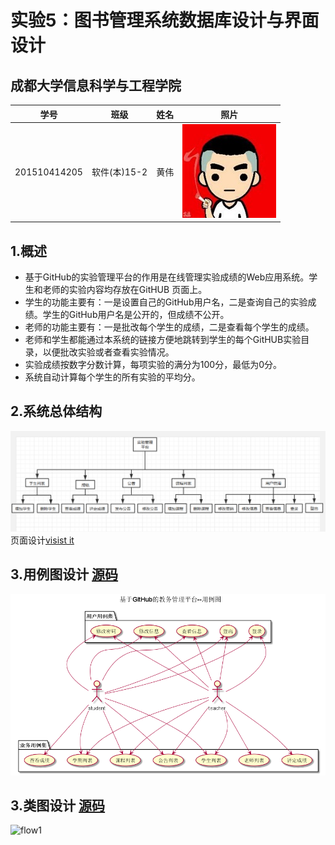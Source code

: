 # 实验5：图书管理系统数据库设计与界面设计
## 成都大学信息科学与工程学院
|学号|班级|姓名|照片|
|:-------:|:-------------: | :----------:|:---:|
|201510414205|软件(本)15-2|黄伟|![flow1](../myself.jpg)|
## 1.概述
- 基于GitHub的实验管理平台的作用是在线管理实验成绩的Web应用系统。学生和老师的实验内容均存放在GitHUB
页面上。
- 学生的功能主要有：一是设置自己的GitHub用户名，二是查询自己的实验成绩。学生的GitHub用户名是公开的，但成绩不公开。
- 老师的功能主要有：一是批改每个学生的成绩，二是查看每个学生的成绩。
- 老师和学生都能通过本系统的链接方便地跳转到学生的每个GitHUB实验目录，以便批改实验或者查看实验情况。
- 实验成绩按数字分数计算，每项实验的满分为100分，最低为0分。
- 系统自动计算每个学生的所有实验的平均分。
## 2.系统总体结构
![flow1](./picture/总体设计.png)
页面设计[visist it](./InterfaceDesign/README.md)
## 3.用例图设计 [源码](./code/%E5%9F%BA%E4%BA%8EGitHub%E7%9A%84%E6%95%99%E5%8A%A1%E7%AE%A1%E7%90%86%E5%B9%B3%E5%8F%B0--%E7%94%A8%E4%BE%8B%E5%9B%BE.wsd)
![flow1](./picture/基于GitHub的教务管理平台--用例图.png)
## 3.类图设计 [源码](./code/类图.wsd)
![flow1](./picture/类设计.png)
